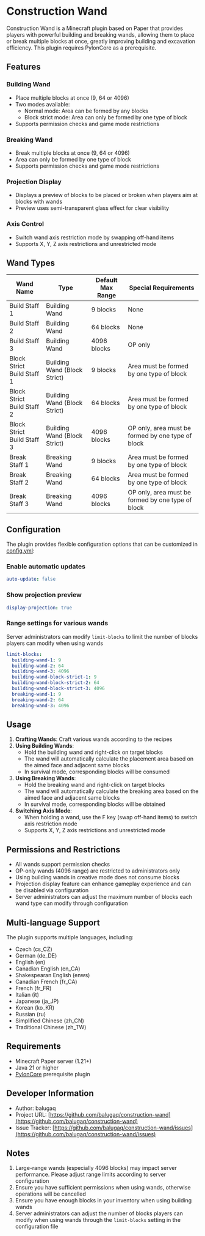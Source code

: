 # Construction Wand

Construction Wand is a Minecraft plugin based on Paper that provides players with powerful building and breaking wands, allowing them to place or break multiple blocks at once, greatly improving building and excavation efficiency. This plugin requires PylonCore as a prerequisite.

## Features

### Building Wand
- Place multiple blocks at once (9, 64 or 4096)
- Two modes available:
    - Normal mode: Area can be formed by any blocks
    - Block strict mode: Area can only be formed by one type of block
- Supports permission checks and game mode restrictions

### Breaking Wand
- Break multiple blocks at once (9, 64 or 4096)
- Area can only be formed by one type of block
- Supports permission checks and game mode restrictions

### Projection Display
- Displays a preview of blocks to be placed or broken when players aim at blocks with wands
- Preview uses semi-transparent glass effect for clear visibility

### Axis Control
- Switch wand axis restriction mode by swapping off-hand items
- Supports X, Y, Z axis restrictions and unrestricted mode

## Wand Types

| Wand Name | Type | Default Max Range | Special Requirements |
|-----------|------|-------------------|----------------------|
| Build Staff 1 | Building Wand | 9 blocks | None |
| Build Staff 2 | Building Wand | 64 blocks | None |
| Build Staff 3 | Building Wand | 4096 blocks | OP only |
| Block Strict Build Staff 1 | Building Wand (Block Strict) | 9 blocks | Area must be formed by one type of block |
| Block Strict Build Staff 2 | Building Wand (Block Strict) | 64 blocks | Area must be formed by one type of block |
| Block Strict Build Staff 3 | Building Wand (Block Strict) | 4096 blocks | OP only, area must be formed by one type of block |
| Break Staff 1 | Breaking Wand | 9 blocks | Area must be formed by one type of block |
| Break Staff 2 | Breaking Wand | 64 blocks | Area must be formed by one type of block |
| Break Staff 3 | Breaking Wand | 4096 blocks | OP only, area must be formed by one type of block |

## Configuration

The plugin provides flexible configuration options that can be customized in [config.yml](file://D:\github_clone\construction-wand\src\main\resources\config.yml):

### Enable automatic updates
```yml
auto-update: false
```

### Show projection preview
```yml
display-projection: true
```

### Range settings for various wands
Server administrators can modify `limit-blocks` to limit the number of blocks players can modify when using wands
```yml
limit-blocks:
  building-wand-1: 9
  building-wand-2: 64
  building-wand-3: 4096
  building-wand-block-strict-1: 9
  building-wand-block-strict-2: 64
  building-wand-block-strict-3: 4096
  breaking-wand-1: 9
  breaking-wand-2: 64
  breaking-wand-3: 4096
```

## Usage

1. **Crafting Wands**: Craft various wands according to the recipes
2. **Using Building Wands**:
    - Hold the building wand and right-click on target blocks
    - The wand will automatically calculate the placement area based on the aimed face and adjacent same blocks
    - In survival mode, corresponding blocks will be consumed
3. **Using Breaking Wands**:
    - Hold the breaking wand and right-click on target blocks
    - The wand will automatically calculate the breaking area based on the aimed face and adjacent same blocks
    - In survival mode, corresponding blocks will be obtained
4. **Switching Axis Mode**:
    - When holding a wand, use the F key (swap off-hand items) to switch axis restriction mode
    - Supports X, Y, Z axis restrictions and unrestricted mode

## Permissions and Restrictions

- All wands support permission checks
- OP-only wands (4096 range) are restricted to administrators only
- Using building wands in creative mode does not consume blocks
- Projection display feature can enhance gameplay experience and can be disabled via configuration
- Server administrators can adjust the maximum number of blocks each wand type can modify through configuration

## Multi-language Support

The plugin supports multiple languages, including:
- Czech (cs_CZ)
- German (de_DE)
- English (en)
- Canadian English (en_CA)
- Shakespearan English (enws)
- Canadian French (fr_CA)
- French (fr_FR)
- Italian (it)
- Japanese (ja_JP)
- Korean (ko_KR)
- Russian (ru)
- Simplified Chinese (zh_CN)
- Traditional Chinese (zh_TW)

## Requirements

- Minecraft Paper server (1.21+)
- Java 21 or higher
- [PylonCore](https://github.com/pylonmc/pylon-core) prerequisite plugin

## Developer Information

- Author: balugaq
- Project URL: [https://github.com/balugaq/construction-wand](https://github.com/balugaq/construction-wand)
- Issue Tracker: [https://github.com/balugaq/construction-wand/issues](https://github.com/balugaq/construction-wand/issues)

## Notes

1. Large-range wands (especially 4096 blocks) may impact server performance. Please adjust range limits according to server configuration
2. Ensure you have sufficient permissions when using wands, otherwise operations will be cancelled
3. Ensure you have enough blocks in your inventory when using building wands
4. Server administrators can adjust the number of blocks players can modify when using wands through the `limit-blocks` setting in the configuration file
